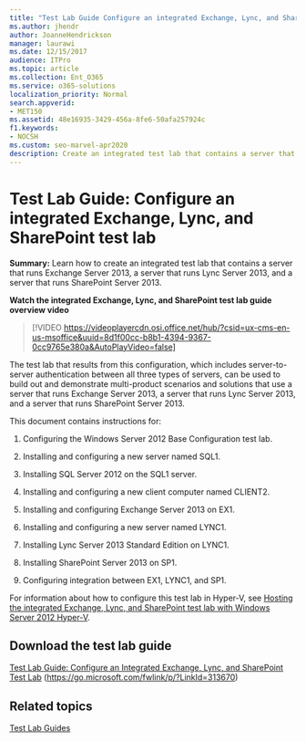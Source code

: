 ```yaml
---
title: "Test Lab Guide Configure an integrated Exchange, Lync, and SharePoint test lab"
ms.author: jhendr
author: JoanneHendrickson
manager: laurawi
ms.date: 12/15/2017
audience: ITPro
ms.topic: article
ms.collection: Ent_O365
ms.service: o365-solutions
localization_priority: Normal
search.appverid:
- MET150
ms.assetid: 48e16935-3429-456a-8fe6-50afa257924c
f1.keywords:
- NOCSH
ms.custom: seo-marvel-apr2020
description: Create an integrated test lab that contains a server that runs Exchange Server 2013, one that runs Lync Server 2013, and one that runs SharePoint Server 2013.
---
```


# Test Lab Guide: Configure an integrated Exchange, Lync, and SharePoint test lab

 **Summary:** Learn how to create an integrated test lab that contains a server that runs Exchange Server 2013, a server that runs Lync Server 2013, and a server that runs SharePoint Server 2013.
 
**Watch the integrated Exchange, Lync, and SharePoint test lab guide overview video**

> [!VIDEO https://videoplayercdn.osi.office.net/hub/?csid=ux-cms-en-us-msoffice&uuid=8d1f00cc-b8b1-4394-9367-0cc9765e380a&AutoPlayVideo=false]
 
The test lab that results from this configuration, which includes server-to-server authentication between all three types of servers, can be used to build out and demonstrate multi-product scenarios and solutions that use a server that runs Exchange Server 2013, a server that runs Lync Server 2013, and a server that runs SharePoint Server 2013.
  
This document contains instructions for:
  
1. Configuring the Windows Server 2012 Base Configuration test lab.
    
2. Installing and configuring a new server named SQL1.
    
3. Installing SQL Server 2012 on the SQL1 server.
    
4. Installing and configuring a new client computer named CLIENT2.
    
5. Installing and configuring Exchange Server 2013 on EX1.
    
6. Installing and configuring a new server named LYNC1.
    
7. Installing Lync Server 2013 Standard Edition on LYNC1.
    
8. Installing SharePoint Server 2013 on SP1.
    
9. Configuring integration between EX1, LYNC1, and SP1.
    
For information about how to configure this test lab in Hyper-V, see [Hosting the integrated Exchange, Lync, and SharePoint test lab with Windows Server 2012 Hyper-V](https://social.technet.microsoft.com/wiki/contents/articles/18483.hosting-the-integrated-exchange-lync-and-sharepoint-test-lab-with-windows-server-2012-hyper-v.aspx).
  
## Download the test lab guide

[Test Lab Guide: Configure an Integrated Exchange, Lync, and SharePoint Test Lab](https://go.microsoft.com/fwlink/p/?LinkId=313670) (https://go.microsoft.com/fwlink/p/?LinkId=313670)
  
## Related topics

[Test Lab Guides](https://go.microsoft.com/fwlink/p/?LinkId=202817)





